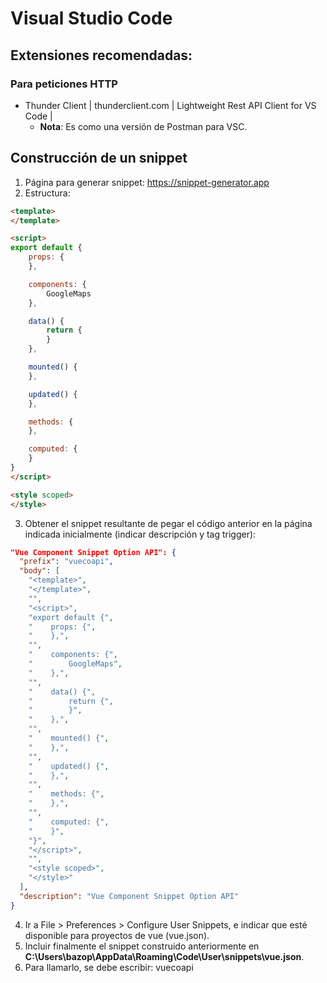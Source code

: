 # Visual Studio Code

## Extensiones recomendadas:
### Para peticiones HTTP
+ Thunder Client | thunderclient.com | Lightweight Rest API Client for VS Code | 
    + **Nota**: Es como una versión de Postman para VSC.

## Construcción de un snippet
1. Página para generar snippet: https://snippet-generator.app
2. Estructura:
```html
<template>
</template>

<script>
export default {
    props: {
    },

    components: {
        GoogleMaps
    },

    data() {
        return {
        }
    },

    mounted() {
    },

    updated() {
    },

    methods: {
    },

    computed: {
    }
}
</script>

<style scoped>
</style>
```
3. Obtener el snippet resultante de pegar el código anterior en la página indicada inicialmente (indicar descripción y tag trigger):
```json
"Vue Component Snippet Option API": {
  "prefix": "vuecoapi",
  "body": [
    "<template>",
    "</template>",
    "",
    "<script>",
    "export default {",
    "    props: {",
    "    },",
    "",
    "    components: {",
    "        GoogleMaps",
    "    },",
    "",
    "    data() {",
    "        return {",
    "        }",
    "    },",
    "",
    "    mounted() {",
    "    },",
    "",
    "    updated() {",
    "    },",
    "",
    "    methods: {",
    "    },",
    "",
    "    computed: {",
    "    }",
    "}",
    "</script>",
    "",
    "<style scoped>",
    "</style>"
  ],
  "description": "Vue Component Snippet Option API"
}
```
4. Ir a File > Preferences > Configure User Snippets, e indicar que esté disponible para proyectos de vue (vue.json).
5. Incluir finalmente el snippet construido anteriormente en **C:\Users\bazop\AppData\Roaming\Code\User\snippets\vue.json**.
6. Para llamarlo, se debe escribir: vuecoapi